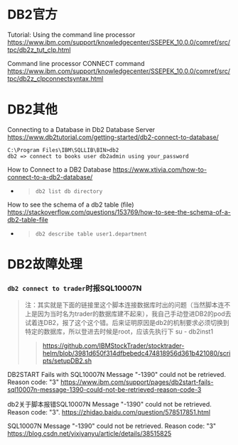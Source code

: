 
# DB2官方

Tutorial: Using the command line processor https://www.ibm.com/support/knowledgecenter/SSEPEK_10.0.0/comref/src/tpc/db2z_tut_clp.html

Command line processor CONNECT command https://www.ibm.com/support/knowledgecenter/SSEPEK_10.0.0/comref/src/tpc/db2z_clpconnectsyntax.html

# DB2其他

Connecting to a Database in Db2 Database Server https://www.db2tutorial.com/getting-started/db2-connect-to-database/
```
C:\Program Files\IBM\SQLLIB\BIN>db2
db2 => connect to books user db2admin using your_password
```

How to Connect to a DB2 Database https://www.xtivia.com/how-to-connect-to-a-db2-database/
- > `db2 list db directory`

How to see the schema of a db2 table (file) https://stackoverflow.com/questions/153769/how-to-see-the-schema-of-a-db2-table-file
- > `db2 describe table user1.department`

# DB2故障处理

### `db2 connect to trader`时报SQL10007N

> 注：其实就是下面的链接里这个脚本连接数据库时出的问题（当然脚本连不上是因为当时名为trader的数据库建不起来），我自己手动登进DB2的pod去试着连DB2，报了这个这个错。后来证明原因是db2的机制要求必须切换到特定的数据库，所以登进去时候是root，应该先执行下 su - db2inst1
>> https://github.com/IBMStockTrader/stocktrader-helm/blob/3981d650f314dfbebedc474818956d361b421080/scripts/setupDB2.sh

DB2START Fails with SQL10007N Message "-1390" could not be retrieved. Reason code: "3" https://www.ibm.com/support/pages/db2start-fails-sql10007n-message-1390-could-not-be-retrieved-reason-code-3

db2关于脚本报错SQL10007N Message "-1390" could not be retrieved. Reason code: "3". https://zhidao.baidu.com/question/578517851.html

SQL10007N Message "-1390" could not be retrieved. Reason code: "3" https://blog.csdn.net/yixiyanyu/article/details/38515825
